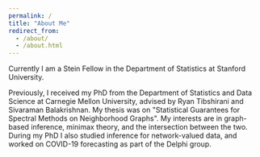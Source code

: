 ```yaml
---
permalink: /
title: "About Me"
redirect_from:
  - /about/
  - /about.html
---
```


Currently I am a Stein Fellow in the Department of Statistics at Stanford University.

Previously, I received my PhD from the Department of Statistics and Data Science at Carnegie Mellon University, advised by Ryan Tibshirani and Sivaraman Balakrishnan. My thesis was on "Statistical Guarantees for Spectral Methods on Neighborhood Graphs". My interests are in graph-based inference, minimax theory,
and the intersection between the two. During my PhD I also studied inference for network-valued data, and worked on COVID-19 forecasting as part of the
Delphi group.
